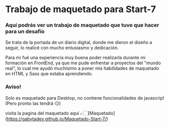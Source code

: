 # Trabajo de maquetado para Start-7

### Aquí podrás ver un trabajo de maquetado que tuve que hacer para un desafío

Se trata de la portada de un diario digital, donde me dieron el diseño a seguir, lo realicé con mucho entusiasmo y dedicación.

Para mi fué una experiencia muy buena poder realizarla durante mi formación en FrontEnd, ya que me pude enfrentar a proyectos del "mundo real", lo cual me ayudó muchísimo a poner mis habilidades de maquetado en HTML y Sass que estaba aprendiendo.

### Aviso!
Solo es maquetado para Desktop, no contiene funcionalidades de javascrip! (Pero pronto las tendrá 😏)

visita la pagina del maquetado aquí 👉🏻[Maquetado] (https://gabytadev.github.io/Maquetado-Start-7/)